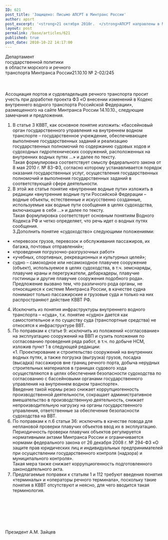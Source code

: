 ```yaml
---
ID: 621
post_title: 'Защищено: Письмо АПСРТ в Минтранс России'
author: apsrt
post_excerpt: '<strong>21 октября 2010г.  </strong>АПСРТ направлены в Минтранс России письмом за №2-02/245 замечания и предложения по проекту федерального закона &quot;О внесении изменений в Кодекс внутреннего водного траспорта Российской Федерации&quot;, размещенному на сайте Министерства  14.10.2010г.'
layout: post
permalink: /base/articles/621
published: true
post_date: 2010-10-22 14:17:00
---
```

Департамент<br />
                                                                                         государственной политики<br />
                                                                                         в области морского и речного<br />
                                                                                         транспорта Минтранса России21.10.10      № 2-02/245                                                                                   <br />
<br />
<br />
<br />
 Ассоциация портов и судовладельцев речного транспорта  просит учесть при доработке проекта ФЗ «О внесении изменений в Кодекс внутреннего водного транспорта Российской Федерации», размещенного на сайте Минтранса России 14.10.10., следующие замечания и предложения. <br />
1. В статье 3 КВВТ, как основное понятие изложить: «бассейновый орган государственного управления на внутреннем водном транспорте – государственное учреждение, обеспечивающее выполнение государственных заданий и реализацию государственных полномочий  по содержанию судовых ходов и судоходных гидротехнических сооружений, расположенных на внутренних водных путях …» и далее по тексту.<br />
Такая формулировка соответствует смыслу федерального закона от 8 мая 2010 г. № 83-ФЗ, согласно которому устанавливается порядок оказания государственных услуг, осуществления государственных полномочий и выполнения государственных заданий в соответствующей сфере деятельности.<br />
2. В этой же статье понятие «внутренние водные пути» изложить в редакции «внутренние водные пути Российской Федерации – водные объекты, естественные и искусственно созданные, используемые как водные пути сообщения в целях судоходства, включающие в себя …» и далее по тексту. <br />
Такая формулировка соответствует основным понятиям Водного Кодекса РФ и четко определяет, что речь идет о водных путях сообщения.<br />
3.Дополнить понятие «судоходство» следующими положениями:<br />
- «перевозок грузов, перевозок и обслуживания пассажиров, их багажа, почтовых отправлений»;<br />
- «проведения погрузочно-разгрузочных работ»<br />
- «учебных, спортивных, рекреационных и культурных целей»;<br />
- судно – самоходное или несамоходное плавучее сооружение (объект), используемое в целях судоходства, в т.ч. земснаряды, плавучие краны и перегружатели, дебаркадеры, плавучие гостиницы и другие плавучие  сооружения подобного рода».<br />
Предложение вызвано тем, что различного рода органы, не относящиеся к системе Минтранса России, в качестве судна понимают только пассажирские и грузовые суда и только на них распространяют действие КВВТ РФ.<br />
4. Исключить из понятия инфраструктуры внутреннего водного транспорта – «суда», т.к. понятие «судно» дается как самостоятельное и по существу суда  (транспортные средства) не относятся к инфраструктуре ВВТ.<br />
5. По поправкам к статье 9: исключить из положений «согласование» на эксплуатацию сооружений на ВВП и сузить положения по согласованию проведения  ряда работ, в т.ч. по добыче НСМ, изложив пункт 1 в следующей редакции: <br />
«1. Проектирование и строительство сооружений на внутренних водных путях, а также погрузка (выгрузка) грузов, посадка (высадка) пассажиров вне границ речного порта, добыча нерудных строительных материалов в границах судового хода осуществляются в целях обеспечения безопасности судоходства по согласованию с бассейновыми органами государственного управления на внутреннем водном транспорте».<br />
Введение такой нормы резко снижает коррупциогенность производственной деятельности, сокращает административное вмешательство в производственную деятельность, снижает непроизводительную нагрузку на органы государственного управления, ответственные за обеспечение безопасности судоходства на ВВТ.<br />
6. По поправкам  к п.6 статьи 36: исключить в качестве повода для неплановой проверки плавучих объектов ввод их в эксплуатацию.<br />
Периодичность проверки плавучих объектов регулируется нормативными актами Минтранса России и ограничивается нормами федерального закона от 26 декабря 2008 г. №  294-ФЗ «О защите прав юридических лиц и индивидуальных предпринимателей при осуществлении государственного контроля (надзора) и муниципального контроля».<br />
Такая мера также снижает коррупциогенность подготовленного законодательного акта.  <br />
7. Предлагаемые поправки к статьям 1 и 112 требуют введения понятия «терминалы» и «операторы речного терминала», поскольку такие понятия в КВВТ отсутствуют и неясно, для чего вводится такая терминология.   <br />
<br />
<br />
<br />
<br />
<br />
<br />
              Президент                                                   А.М. Зайцев